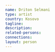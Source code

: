 ```yaml
---
name: Driton Selmani
type: artist
country: Kosovo
tagline:
description:
related-persons:
connections:
layout: person
---
```

